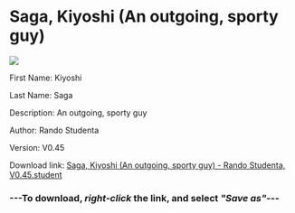 # Saga, Kiyoshi (An outgoing, sporty guy)

<img src = "https://raw.githubusercontent.com/Arbiter1223/Daigaku-Gurashi-Custom-Students/master/Students/Files/Saga%2C%20Kiyoshi%20(An%20outgoing%2C%20sporty%20guy).png">

First Name: Kiyoshi

Last Name: Saga

Description: An outgoing, sporty guy

Author: Rando Studenta

Version: V0.45

Download link: <a href="https://raw.githubusercontent.com/Arbiter1223/Daigaku-Gurashi-Custom-Students/master/Students/Files/Saga%2C%20Kiyoshi%20(An%20outgoing%2C%20sporty%20guy)%20-%20Rando%20Studenta%2C%20V0.45.student">Saga, Kiyoshi (An outgoing, sporty guy) - Rando Studenta, V0.45.student</a>

### ---**To download, _right-click_ the link, and select _"Save as"_**---

